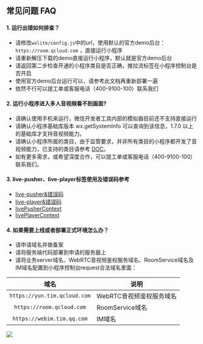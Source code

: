 

## 常见问题 FAQ
#### 1. 运行出错如何排查？
- 请修改`wxlite/config.js`中的url，使用默认的官方demo后台：`https://room.qcloud.com` ，直接运行小程序
- 请重新解压下载的demo直接运行小程序，默认就是官方demo后台
- 请返回第二步检查开通的小程序类目是否正确，推拉流标签在小程序控制台是否开启
- 使用官方demo后台运行可以，请参考此文档再重新部署一遍
- 依然不行可以提工单或客服电话（400-9100-100）联系我们

#### 2. 运行小程序进入多人音视频看不到画面?
- 请确认使用手机来运行，微信开发者工具内部的模拟器目前还不支持直接运行
- 请确认小程序基础库版本 wx.getSystemInfo 可以查询到该信息，1.7.0 以上的基础库才支持音视频能力。
- 请确认小程序所属的类目，由于监管要求，并非所有类目的小程序都开发了音视频能力，已支持的类目请参考 [DOC](https://cloud.tencent.com/document/product/454/13037)。
- 如有更多需求，或希望深度合作，可以提工单或客服电话（400-9100-100）联系我们。

#### 3. live-pusher、live-player标签使用及错误码参考
- [live-pusher&错误码](https://mp.weixin.qq.com/debug/wxadoc/dev/component/live-pusher.html)
- [live-player&错误码](https://mp.weixin.qq.com/debug/wxadoc/dev/component/live-player.html)
- [livePusherContext](https://mp.weixin.qq.com/debug/wxadoc/dev/api/api-live-pusher.html)
- [livePlayerContext](https://mp.weixin.qq.com/debug/wxadoc/dev/api/api-live-player.html)

#### 4. 如果需要上线或者部署正式环境怎么办？
- 请申请域名并做备案
- 请将服务端代码部署到申请的服务器上
- 请将业务server域名、WebRTC音视频鉴权服务域名、RoomService域名及IM域名配置到小程序控制台request合法域名里面：

| 域名 | 说明 | 
|:-------:|---------|
|`https://yun.tim.qcloud.com` | WebRTC音视频鉴权服务域名 | 
|`https://room.qcloud.com`| RoomService域名 | 
|`https://webim.tim.qq.com` | IM域名 | 

![](https://main.qcloudimg.com/raw/c2daa81f218d832883dc32a88fe5e281.png)
